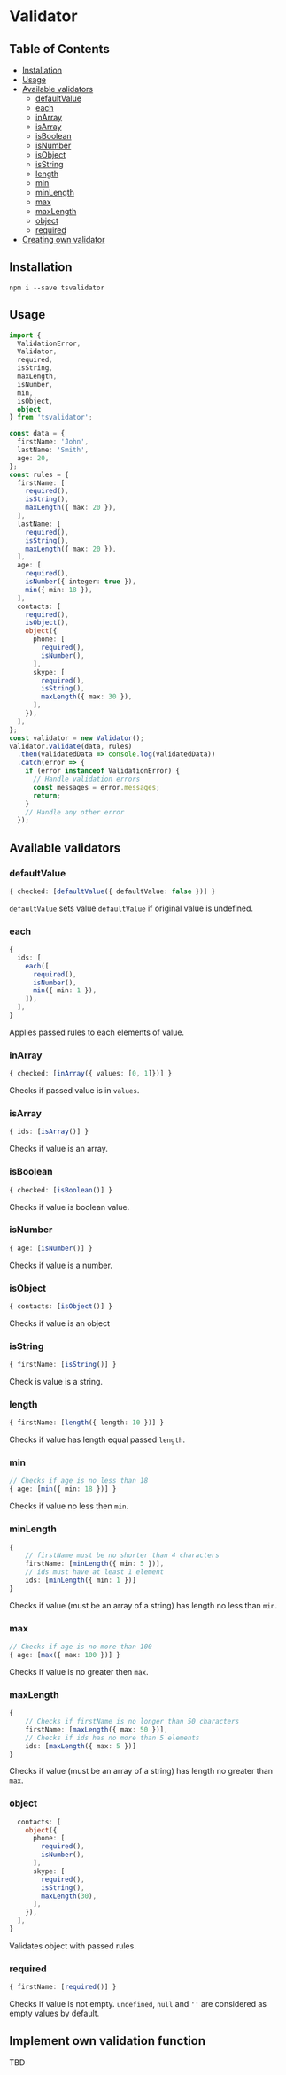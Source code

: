 # Validator

## Table of Contents

 * [Installation](#installation)
 * [Usage](#usage)
 * [Available validators](#available-validators)
    * [defaultValue](#defaultvalue)
    * [each](#each)
    * [inArray](#inarray)
    * [isArray](#isarray)
    * [isBoolean](#isboolean)
    * [isNumber](#isnumber)
    * [isObject](#isobject)
    * [isString](#isstring)
    * [length](#length)
    * [min](#min)
    * [minLength](#minlength)
    * [max](#max)
    * [maxLength](#maxlength)
    * [object](#object)
    * [required](#required)
 * [Creating own validator](#creating-own-validators)

## Installation
`npm i --save tsvalidator`

## Usage
```typescript
import {
  ValidationError,
  Validator,
  required,
  isString,
  maxLength,
  isNumber,
  min,
  isObject,
  object
} from 'tsvalidator';

const data = {
  firstName: 'John',
  lastName: 'Smith',
  age: 20,
};
const rules = {
  firstName: [
    required(),
    isString(),
    maxLength({ max: 20 }),
  ],
  lastName: [
    required(),
    isString(),
    maxLength({ max: 20 }),
  ],
  age: [
    required(),
    isNumber({ integer: true }),
    min({ min: 18 }),
  ],
  contacts: [
    required(),
    isObject(),
    object({
      phone: [
        required(),
        isNumber(),
      ],
      skype: [
        required(),
        isString(),
        maxLength({ max: 30 }),
      ],
    }),
  ],
};
const validator = new Validator();
validator.validate(data, rules)
  .then(validatedData => console.log(validatedData))
  .catch(error => {
    if (error instanceof ValidationError) {
      // Handle validation errors
      const messages = error.messages;
      return;
    }
    // Handle any other error
  });
```

## Available validators

### defaultValue
```typescript
{ checked: [defaultValue({ defaultValue: false })] }
```
`defaultValue` sets value `defaultValue` if original value is undefined.

### each
```typescript
{
  ids: [
    each([
      required(),
      isNumber(),
      min({ min: 1 }),
    ]),
  ],
}
```
Applies passed rules to each elements of value.

### inArray
```typescript
{ checked: [inArray({ values: [0, 1]})] }
```
Checks if passed value is in `values`.

### isArray
```typescript
{ ids: [isArray()] }
```
Checks if value is an array.

### isBoolean
```typescript
{ checked: [isBoolean()] }
```
Checks if value is boolean value.

### isNumber
```typescript
{ age: [isNumber()] }
```
Checks if value is a number.

### isObject
```typescript
{ contacts: [isObject()] }
```
Checks if value is an object

### isString
```typescript
{ firstName: [isString()] }
```
Check is value is a string.

### length
```typescript
{ firstName: [length({ length: 10 })] }
```
Checks if value has length equal passed `length`.

### min
```typescript
// Checks if age is no less than 18
{ age: [min({ min: 18 })] }
```
Checks if value no less then `min`.

### minLength
```typescript
{
    // firstName must be no shorter than 4 characters
    firstName: [minLength({ min: 5 })],
    // ids must have at least 1 element
    ids: [minLength({ min: 1 })]
}
```
Checks if value (must be an array of a string) has length no less than `min`.

### max
```typescript
// Checks if age is no more than 100
{ age: [max({ max: 100 })] }
```
Checks if value is no greater then `max`.

### maxLength
```typescript
{
    // Checks if firstName is no longer than 50 characters
    firstName: [maxLength({ max: 50 })],
    // Checks if ids has no more than 5 elements
    ids: [maxLength({ max: 5 })]
}
```
Checks if value (must be an array of a string) has length no greater than `max`.

### object
```typescript
  contacts: [
    object({
      phone: [
        required(),
        isNumber(),
      ],
      skype: [
        required(),
        isString(),
        maxLength(30),
      ],
    }),
  ],
}
```
Validates object with passed rules.

### required
```typescript
{ firstName: [required()] }
```
Checks if value is not empty. `undefined`, `null` and `''` are considered as empty values by default.

## Implement own validation function
TBD
